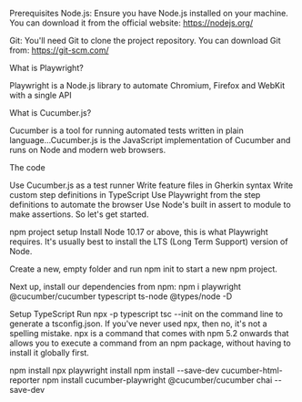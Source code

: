 Prerequisites
Node.js: Ensure you have Node.js installed on your machine. You can download it from the official website: https://nodejs.org/

Git: You'll need Git to clone the project repository. You can download Git from: https://git-scm.com/

What is Playwright?

Playwright is a Node.js library to automate Chromium, Firefox and WebKit with a single API


What is Cucumber.js?

Cucumber is a tool for running automated tests written in plain language...Cucumber.js is the JavaScript implementation of Cucumber and runs on Node and modern web browsers.

The code

Use Cucumber.js as a test runner
Write feature files in Gherkin syntax
Write custom step definitions in TypeScript
Use Playwright from the step definitions to automate the browser
Use Node's built in assert to module to make assertions.
So let's get started.

npm project setup
Install Node 10.17 or above, this is what Playwright requires. It's usually best to install the LTS (Long Term Support) version of Node.

Create a new, empty folder and run npm init to start a new npm project.

Next up, install our dependencies from npm:
npm i playwright @cucumber/cucumber typescript ts-node @types/node -D


Setup TypeScript
Run npx -p typescript tsc --init on the command line to generate a tsconfig.json. If you've never used npx, then no, it's not a spelling mistake. npx is a command that comes with npm 5.2 onwards that allows you to execute a command from an npm package, without having to install it globally first.

npm install
npx playwright install
npm install --save-dev cucumber-html-reporter
npm install cucumber-playwright @cucumber/cucumber chai --save-dev